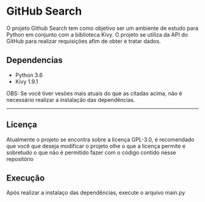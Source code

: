 # GitHub Search
<p>O projeto Github Search tem como objetivo ser um ambiente de estudo para Python em conjunto com a biblioteca Kivy. O projeto se utiliza da API do GitHub para realizar requisições afim de obter e tratar dados.<p>

## Dependencias
  <ul>
    <li>Python 3.6</li>
    <li>Kivy 1.9.1</li>
  </ul>
  <p>OBS: Se você tiver vesões mais atuais do que as citadas acima, não é necessário realizar a instalação das dependências.</p>
<hr></hr>

## Licença
<p>Atualmente o projeto se encontra sobre a licença GPL-3.0, é recomendado que você que deseja modificar o projeto olhe o que a licença permite e sobretudo o que não é permitido fazer com o código contido nesse repositório</p>

## Execução
<p>Após realizar a instalaço das dependências, execute o arquivo main.py</p>
